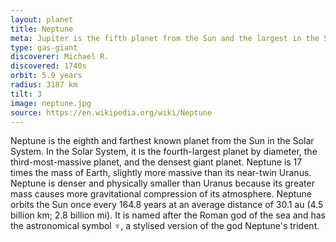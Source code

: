 ```yaml
---
layout: planet
title: Neptune
meta: Jupiter is the fifth planet from the Sun and the largest in the Solar System.
type: gas-giant
discoverer: Michael R.
discovered: 1740s
orbit: 5.9 years
radius: 3187 km
tilt: 3 
image: neptune.jpg
source: https://en.wikipedia.org/wiki/Neptune
---
```


Neptune is the eighth and farthest known planet from the Sun in the Solar System. In the Solar System, it is the fourth-largest planet by diameter, the third-most-massive planet, and the densest giant planet. Neptune is 17 times the mass of Earth, slightly more massive than its near-twin Uranus. Neptune is denser and physically smaller than Uranus because its greater mass causes more gravitational compression of its atmosphere. Neptune orbits the Sun once every 164.8 years at an average distance of 30.1 au (4.5 billion km; 2.8 billion mi). It is named after the Roman god of the sea and has the astronomical symbol ♆, a stylised version of the god Neptune's trident.